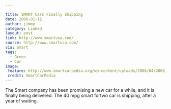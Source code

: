 ```yaml
---

title: SMART Cars Finally Shipping
date: 2008-01-12
author: jimmy
category: Linked
layout: post
link: http://www.smartusa.com/
source: http://www.smartusa.com/
via: Smart
tags:
  - Green
  - Car
image:
 feature: http://www.smartcarpedia.org/wp-content/uploads/2008/04/2008_smart_fortwo.jpg
 credit: SmartCarPedia
---
```


The Smart company has been promising a new car for a while, and it is finally being delivered.  The 40 mpg smart fortwo car is shipping, after a year of waiting.  
